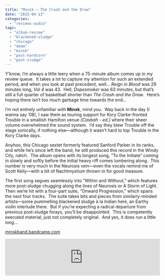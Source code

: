 ```yaml
---
title: "Minsk – The Crash and the Draw"
date: "2015-04-13"
categories: 
  - "reviews-audio"
tags: 
  - "album-review"
  - "blackened-sludge"
  - "chicago"
  - "doom"
  - "minsk"
  - "post-hardcore"
  - "post-sludge"
---
```


Y’know, I’m always a little leery when a 75-minute album comes up in my review queue.  It takes a lot to capture my attention for such an extended period, and when you look at past precedent, well… _Reign in Blood_ was 29 minutes long, _Vol 4_ was 43.  Hell, _Dopesmoker_ was 63 minutes, but that’s still a full quarter of basketball shorter than _The Crash and the Draw_.  Here’s hoping there isn’t too much garbage time towards the end…

I’m not entirely unfamiliar with **Minsk**, mind you.  Way back in the day (I wanna say ’08), I saw them as touring support for Kory Clarke-fronted Trouble in a smallish Hamilton venue _\[Casbah - ed.\]_ where their sheer volume overwhelmed the sound system.  I’d say they blew Trouble off the stage sonically, if nothing else—although it wasn’t hard to top Trouble in the Kory Clarke days.

Anyhoo, this Chicago sextet formerly featured Sanford Parker in its ranks, and while he’s since left the band, he still produced this record in the Windy City, natch.  The album opens with its longest song, “To the Initiate” coming in slowly and softly before the initial heavy riff comes lumbering along.  This number is very much in the Neurosis vein—even the vocals remind me of Scott Kelly—with a bit of Nachtmystium thrown in for good measure.

The first song segues seamlessly into “Within and Without,” which features more post-sludge chugging along the lines of Neurosis or A Storm of Light.  Then we’re hit with a four-part suite, “Onward Progression,” which spans the next four tracks.  The suite takes bits and pieces from similarly-minded artists—some pummelling blackened sludge à la Indian here, an Earthy violin interlude there.  But if you’re expecting a radical departure from previous post-sludge forays, you’ll be disappointed.  This is competently executed material, just not completely original.  And yes, it does run a little long…

[minskband.bandcamp.com](https://minskband.bandcamp.com/)

<iframe style="border: 0; width: 100%; height: 120px;" src="https://bandcamp.com/EmbeddedPlayer/album=2738231344/size=large/bgcol=ffffff/linkcol=0687f5/tracklist=false/artwork=small/transparent=true/" width="300" height="150" seamless=""><a href="http://minskband.bandcamp.com/album/the-crash-and-the-draw">The Crash And The Draw by Minsk</a></iframe>
